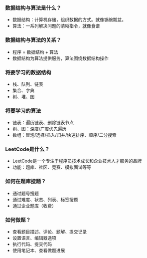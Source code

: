 ### 数据结构与算法是什么？
* 数据结构：计算机存储，组织数据的方式。就像锅碗瓢盆。
* 算法：一系列解决问题的清晰指令，就像食谱

### 数据结构与算法的关系？
* 程序 = 数据结构 + 算法
* 数据结构为算法提供服务，算法围绕数据结构操作

### 将要学习的数据结构
* 栈、队列、链表
* 集合、字典
* 树、堆、图

### 将要学习的算法
* 链表：遍历链表、删除链表节点
* 树、图：深度/广度优先遍历
* 数组：冒泡/选择/插入/归并/快速排序、顺序/二分搜索

### LeetCode是什么？
* LeetCode是一个专注于程序员技术成长和企业技术人才服务的品牌
* 功能：题库、社区、竞赛、模拟面试等等

### 如何在题库搜题？
* 通过题号搜题
* 通过难度、状态、列表、标签搜题
* 通过企业题库（收费）

### 如何做题？
* 查看题目描述、评论、题解、提交记录
* 设置语言、编辑器选项
* 执行代码、提交代码
* 使用笔记本、查看做题进展